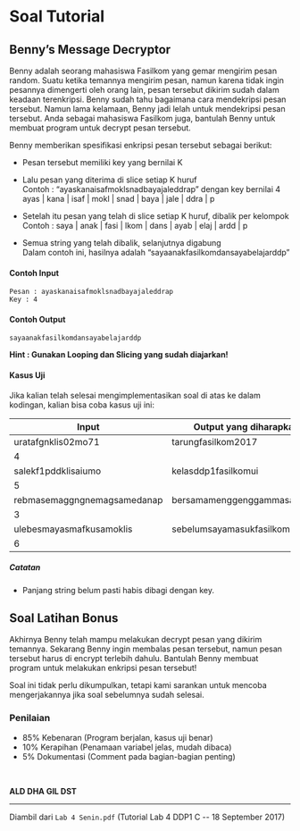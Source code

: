 # Soal Tutorial

## Benny’s Message Decryptor

Benny adalah seorang mahasiswa Fasilkom yang gemar mengirim pesan random. Suatu
ketika temannya mengirim pesan, namun karena tidak ingin pesannya dimengerti
oleh orang lain, pesan tersebut dikirim sudah dalam keadaan terenkripsi. Benny
sudah tahu bagaimana cara mendekripsi pesan tersebut. Namun lama kelamaan,
Benny jadi lelah untuk mendekripsi pesan tersebut. Anda sebagai mahasiswa
Fasilkom juga, bantulah Benny untuk membuat program untuk decrypt pesan
tersebut.

Benny memberikan spesifikasi enkripsi pesan tersebut sebagai berikut:

- Pesan tersebut memiliki key yang bernilai K

- Lalu pesan yang diterima di slice setiap K huruf  
  Contoh : “ayaskanaisafmoklsnadbayajaleddrap” dengan key bernilai 4  
  ayas | kana | isaf | mokl | snad | baya | jale | ddra | p

- Setelah itu pesan yang telah di slice setiap K huruf, dibalik per kelompok  
  Contoh : saya | anak | fasi | lkom | dans | ayab | elaj | ardd | p

- Semua string yang telah dibalik, selanjutnya digabung  
  Dalam contoh ini, hasilnya adalah “sayaanakfasilkomdansayabelajarddp”

#### Contoh Input

```
Pesan : ayaskanaisafmoklsnadbayajaleddrap
Key : 4
```

#### Contoh Output

```
sayaanakfasilkomdansayabelajarddp
```

**Hint : Gunakan Looping dan Slicing yang sudah diajarkan!**

#### Kasus Uji

Jika kalian telah selesai mengimplementasikan soal di atas ke dalam kodingan,
kalian bisa coba kasus uji ini:

| Input                       | Output yang diharapkan      |
| --------------------------- | --------------------------- |
| uratafgnklis02mo71          | tarungfasilkom2017          |
| 4                           |                             |
| salekf1pddklisaiumo         | kelasddp1fasilkomui         |
| 5                           |                             |
| rebmasemaggngnemagsamedanap | bersamamenggenggammasadepan |
| 3                           |                             |
| ulebesmayasmafkusamoklis    | sebelumsayamasukfasilkom    |
| 6                           |                             |

##### Catatan

- Panjang string belum pasti habis dibagi dengan key.

## Soal Latihan Bonus

Akhirnya Benny telah mampu melakukan decrypt pesan yang dikirim temannya.
Sekarang Benny ingin membalas pesan tersebut, namun pesan tersebut harus di
encrypt terlebih dahulu. Bantulah Benny membuat program untuk melakukan
enkripsi pesan tersebut!

Soal ini tidak perlu dikumpulkan, tetapi kami sarankan untuk mencoba
mengerjakannya jika soal sebelumnya sudah selesai.

### Penilaian

- 85% Kebenaran (Program berjalan, kasus uji benar)
- 10% Kerapihan (Penamaan variabel jelas, mudah dibaca)
- 5% Dokumentasi (Comment pada bagian-bagian penting)

<br>

**ALD DHA GIL DST**

---

Diambil dari `Lab 4 Senin.pdf` (Tutorial Lab 4 DDP1 C -- 18 September 2017)
